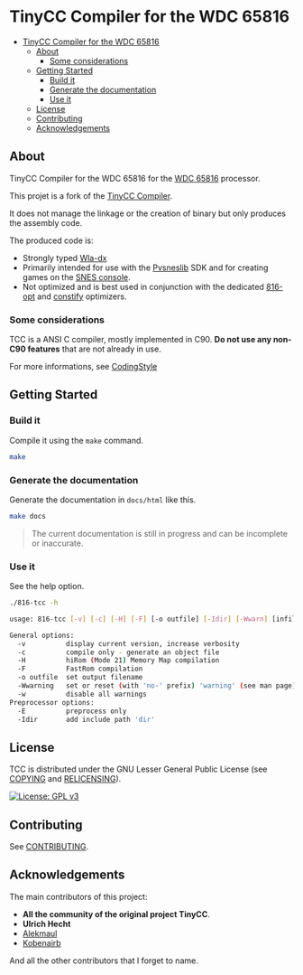 # TinyCC Compiler for the WDC 65816

- [TinyCC Compiler for the WDC 65816](#tinycc-compiler-for-the-wdc-65816)
  - [About](#about)
    - [Some considerations](#some-considerations)
  - [Getting Started](#getting-started)
    - [Build it](#build-it)
    - [Generate the documentation](#generate-the-documentation)
    - [Use it](#use-it)
  - [License](#license)
  - [Contributing](#contributing)
  - [Acknowledgements](#acknowledgements)


## About

TinyCC Compiler for the WDC 65816 for the [WDC 65816](https://en.wikipedia.org/wiki/WDC_65C816) processor.

This projet is a fork of the [TinyCC Compiler](https://github.com/TinyCC/tinycc).

It does not manage the linkage or the creation of binary but only produces the assembly code.

The produced code is:
* Strongly typed [Wla-dx](https://github.com/vhelin/wla-dx)
* Primarily intended for use with the [Pvsneslib](https://github.com/alekmaul/pvsneslib) SDK and for creating games on the [SNES console](https://en.wikipedia.org/wiki/Super_Nintendo_Entertainment_System).
* Not optimized and is best used in conjunction with the dedicated [816-opt](https://github.com/alekmaul/pvsneslib/tree/develop/tools/816-opt) and [constify](https://github.com/alekmaul/pvsneslib/tree/develop/tools/constify) optimizers.

### Some considerations

TCC is a ANSI C compiler, mostly implemented in C90. **Do not use any non-C90 features** that are not already in use.

For more informations, see [CodingStyle](CodingStyle)

## Getting Started

### Build it

Compile it using the `make` command.

```bash
make
```

### Generate the documentation

Generate the documentation in `docs/html` like this.

```bash
make docs
```

> The current documentation is still in progress and can be incomplete or inaccurate.

### Use it

See the help option.

```bash
./816-tcc -h

usage: 816-tcc [-v] [-c] [-H] [-F] [-o outfile] [-Idir] [-Wwarn] [infile1 infile2...]

General options:
  -v          display current version, increase verbosity
  -c          compile only - generate an object file
  -H          hiRom (Mode 21) Memory Map compilation
  -F          FastRom compilation
  -o outfile  set output filename
  -Wwarning   set or reset (with 'no-' prefix) 'warning' (see man page)
  -w          disable all warnings
Preprocessor options:
  -E          preprocess only
  -Idir       add include path 'dir'

```

## License

TCC is distributed under the GNU Lesser General Public License (see [COPYING](COPYING) and [RELICENSING](RELICENSING)).

[![License: GPL v3](https://img.shields.io/badge/License-GPLv3-blue.svg)](https://www.gnu.org/licenses/gpl-3.0)

## Contributing

See [CONTRIBUTING](CONTRIBUTING.md).

## Acknowledgements

The main contributors of this project:

- **All the community of the original project TinyCC**.
- **Ulrich Hecht**
- [Alekmaul](https://github.com/alekmaul)
- [Kobenairb](https://github.com/kobenairb)

And all the other contributors that I forget to name.

